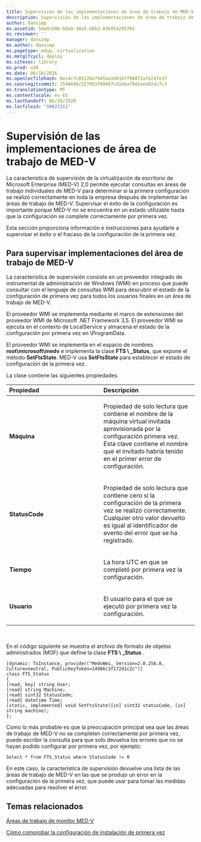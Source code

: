 ```yaml
---
title: Supervisión de las implementaciones de área de trabajo de MED-V
description: Supervisión de las implementaciones de área de trabajo de MED-V
author: dansimp
ms.assetid: 5de0cb06-b8a9-48a5-b8b3-836954295765
ms.reviewer: ''
manager: dansimp
ms.author: dansimp
ms.pagetype: mdop, virtualization
ms.mktglfcycl: deploy
ms.sitesec: library
ms.prod: w10
ms.date: 06/16/2016
ms.openlocfilehash: 6ec4c7c85326e7945aa3d61b7f96872afe24fe37
ms.sourcegitcommit: 354664bc527d93f80687cd2eba70d1eea024c7c3
ms.translationtype: MT
ms.contentlocale: es-ES
ms.lasthandoff: 06/26/2020
ms.locfileid: "10827211"
---
```

# Supervisión de las implementaciones de área de trabajo de MED-V


La característica de supervisión de la virtualización de escritorio de Microsoft Enterprise (MED-V) 2,0 permite ejecutar consultas en áreas de trabajo individuales de MED-V para determinar si la primera configuración se realizó correctamente en toda la empresa después de implementar las áreas de trabajo de MED-V. Supervisar el éxito de la configuración es importante porque MED-V no se encuentra en un estado utilizable hasta que la configuración se complete correctamente por primera vez.

Esta sección proporciona información e instrucciones para ayudarle a supervisar el éxito o el fracaso de la configuración de la primera vez.

## Para supervisar implementaciones del área de trabajo de MED-V


La característica de supervisión consiste en un proveedor integrado de instrumental de administración de Windows (WMI) en proceso que puede consultar con el lenguaje de consultas WMI para descubrir el estado de la configuración de primera vez para todos los usuarios finales en un área de trabajo de MED-V.

El proveedor WMI se implementa mediante el marco de extensiones del proveedor WMI de Microsoft .NET Framework 3,5. El proveedor WMI se ejecuta en el contexto de LocalService y almacena el estado de la configuración por primera vez en \\ProgramData.

El proveedor WMI se implementa en el espacio de nombres **root\\microsoft\\medv** e implementa la clase **FTS \ _Status**, que expone el método **SetFtsState**. MED-V usa **SetFtsState** para establecer el estado de configuración de la primera vez.

La clase contiene las siguientes propiedades.

<table>
<colgroup>
<col width="50%" />
<col width="50%" />
</colgroup>
<thead>
<tr class="header">
<th align="left">Propiedad</th>
<th align="left">Descripción</th>
</tr>
</thead>
<tbody>
<tr class="odd">
<td align="left"><p><strong>Máquina</strong></p></td>
<td align="left"><p><strong></strong>Propiedad de solo lectura que contiene el nombre de la máquina virtual invitada aprovisionada por la configuración primera vez. Esta clave contiene el nombre que el invitado habría tenido en el primer error de configuración.</p></td>
</tr>
<tr class="even">
<td align="left"><p><strong>StatusCode</strong></p></td>
<td align="left"><p><strong></strong>Propiedad de solo lectura que contiene cero si la configuración de la primera vez se realizó correctamente. Cualquier otro valor devuelto es igual al identificador de evento del error que se ha registrado.</p></td>
</tr>
<tr class="odd">
<td align="left"><p><strong>Tiempo</strong></p></td>
<td align="left"><p>La hora UTC en que se completó por primera vez la configuración.</p></td>
</tr>
<tr class="even">
<td align="left"><p><strong>Usuario</strong></p></td>
<td align="left"><p>El usuario para el que se ejecutó por primera vez la configuración.</p></td>
</tr>
</tbody>
</table>

 

En el código siguiente se muestra el archivo de formato de objetos administrados (MOF) que define la clase **FTS \ _Status** .

``` syntax
[dynamic: ToInstance, provider("MedvWmi, Version=2.0.258.0, Culture=neutral, PublicKeyToken=14986c3f172d1c2c")]
class FTS_Status
{
[read, key] string User;
[read] string Machine;
[read] sint32 StatusCode;
[read] datetime Time;
[static, implemented] void SetFtsState([in] sint32 statusCode, [in] string machine);
};
```

Como lo más probable es que la preocupación principal sea que las áreas de trabajo de MED-V no se completen correctamente por primera vez, puede escribir la consulta para que solo devuelva los errores que no se hayan podido configurar por primera vez, por ejemplo:

``` syntax
Select * from FTS_Status where StatusCode != 0
```

En este caso, la característica de supervisión devuelve una lista de las áreas de trabajo de MED-V en las que se produjo un error en la configuración de la primera vez, que puede usar para tomar las medidas adecuadas para resolver el error.

## Temas relacionados


[Áreas de trabajo de monitor MED-V](monitor-med-v-workspaces.md)

[Cómo comprobar la configuración de instalación de primera vez](how-to-verify-first-time-setup-settings.md)

 

 





